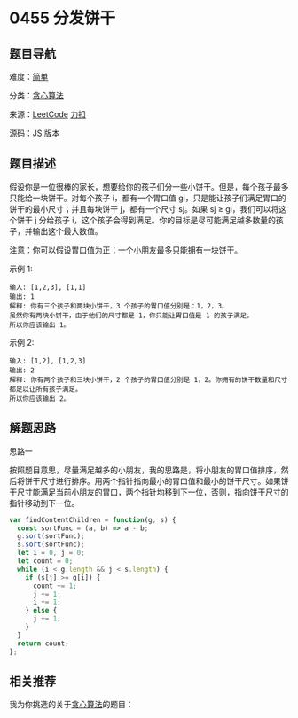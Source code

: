 # 0455 分发饼干



## 题目导航

难度：[简单](/solution/easy/)

分类：[贪心算法](/art/greedy.html)

来源：[LeetCode](https://leetcode.com/problems/assign-cookies/)  [力扣](https://leetcode-cn.com/problems/assign-cookies/)

源码：[JS 版本](https://github.com/swpuLeo/cattle/blob/master/src/easy/0455-assign-cookies.js)



## 题目描述

假设你是一位很棒的家长，想要给你的孩子们分一些小饼干。但是，每个孩子最多只能给一块饼干。对每个孩子 i，都有一个胃口值 gi，只是能让孩子们满足胃口的饼干的最小尺寸；并且每块饼干 j，都有一个尺寸 sj。如果 sj ≥ gi，我们可以将这个饼干 j 分给孩子 i，这个孩子会得到满足。你的目标是尽可能满足越多数量的孩子，并输出这个最大数值。

注意：你可以假设胃口值为正；一个小朋友最多只能拥有一块饼干。


示例 1:

```
输入: [1,2,3], [1,1]
输出: 1
解释: 你有三个孩子和两块小饼干，3 个孩子的胃口值分别是：1，2，3。
虽然你有两块小饼干，由于他们的尺寸都是 1，你只能让胃口值是 1 的孩子满足。
所以你应该输出 1。
```


示例 2:

```
输入: [1,2], [1,2,3]
输出: 2
解释: 你有两个孩子和三块小饼干，2 个孩子的胃口值分别是 1，2。你拥有的饼干数量和尺寸都足以让所有孩子满足。
所以你应该输出 2。
```



## 解题思路


思路一

按照题目意思，尽量满足越多的小朋友，我的思路是，将小朋友的胃口值排序，然后将饼干尺寸进行排序。用两个指针指向最小的胃口值和最小的饼干尺寸。如果饼干尺寸能满足当前小朋友的胃口，两个指针均移到下一位，否则，指向饼干尺寸的指针移动到下一位。

```js
var findContentChildren = function(g, s) {
  const sortFunc = (a, b) => a - b;
  g.sort(sortFunc);
  s.sort(sortFunc);
  let i = 0, j = 0;
  let count = 0;
  while (i < g.length && j < s.length) {
    if (s[j] >= g[i]) {
      count += 1;
      j += 1;
      i += 1;
    } else {
      j += 1;
    }
  }
  return count;
};
```



## 相关推荐

我为你挑选的关于[贪心算法](/art/greedy.html)的题目：
